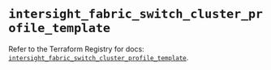 # `intersight_fabric_switch_cluster_profile_template`

Refer to the Terraform Registry for docs: [`intersight_fabric_switch_cluster_profile_template`](https://registry.terraform.io/providers/ciscodevnet/intersight/1.0.71/docs/resources/fabric_switch_cluster_profile_template).
